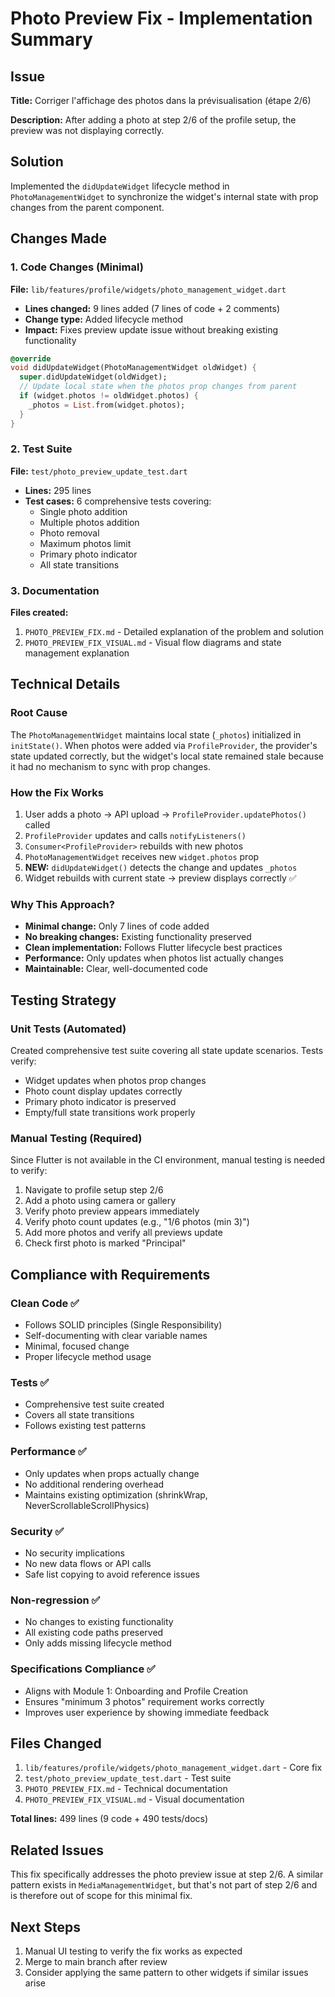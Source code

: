 # Photo Preview Fix - Implementation Summary

## Issue
**Title:** Corriger l'affichage des photos dans la prévisualisation (étape 2/6)

**Description:** After adding a photo at step 2/6 of the profile setup, the preview was not displaying correctly.

## Solution
Implemented the `didUpdateWidget` lifecycle method in `PhotoManagementWidget` to synchronize the widget's internal state with prop changes from the parent component.

## Changes Made

### 1. Code Changes (Minimal)
**File:** `lib/features/profile/widgets/photo_management_widget.dart`
- **Lines changed:** 9 lines added (7 lines of code + 2 comments)
- **Change type:** Added lifecycle method
- **Impact:** Fixes preview update issue without breaking existing functionality

```dart
@override
void didUpdateWidget(PhotoManagementWidget oldWidget) {
  super.didUpdateWidget(oldWidget);
  // Update local state when the photos prop changes from parent
  if (widget.photos != oldWidget.photos) {
    _photos = List.from(widget.photos);
  }
}
```

### 2. Test Suite
**File:** `test/photo_preview_update_test.dart`
- **Lines:** 295 lines
- **Test cases:** 6 comprehensive tests covering:
  - Single photo addition
  - Multiple photos addition
  - Photo removal
  - Maximum photos limit
  - Primary photo indicator
  - All state transitions

### 3. Documentation
**Files created:**
1. `PHOTO_PREVIEW_FIX.md` - Detailed explanation of the problem and solution
2. `PHOTO_PREVIEW_FIX_VISUAL.md` - Visual flow diagrams and state management explanation

## Technical Details

### Root Cause
The `PhotoManagementWidget` maintains local state (`_photos`) initialized in `initState()`. When photos were added via `ProfileProvider`, the provider's state updated correctly, but the widget's local state remained stale because it had no mechanism to sync with prop changes.

### How the Fix Works
1. User adds a photo → API upload → `ProfileProvider.updatePhotos()` called
2. `ProfileProvider` updates and calls `notifyListeners()`
3. `Consumer<ProfileProvider>` rebuilds with new photos
4. `PhotoManagementWidget` receives new `widget.photos` prop
5. **NEW:** `didUpdateWidget()` detects the change and updates `_photos`
6. Widget rebuilds with current state → preview displays correctly ✅

### Why This Approach?
- **Minimal change:** Only 7 lines of code added
- **No breaking changes:** Existing functionality preserved
- **Clean implementation:** Follows Flutter lifecycle best practices
- **Performance:** Only updates when photos list actually changes
- **Maintainable:** Clear, well-documented code

## Testing Strategy

### Unit Tests (Automated)
Created comprehensive test suite covering all state update scenarios. Tests verify:
- Widget updates when photos prop changes
- Photo count display updates correctly
- Primary photo indicator is preserved
- Empty/full state transitions work properly

### Manual Testing (Required)
Since Flutter is not available in the CI environment, manual testing is needed to verify:
1. Navigate to profile setup step 2/6
2. Add a photo using camera or gallery
3. Verify photo preview appears immediately
4. Verify photo count updates (e.g., "1/6 photos (min 3)")
5. Add more photos and verify all previews update
6. Check first photo is marked "Principal"

## Compliance with Requirements

### Clean Code ✅
- Follows SOLID principles (Single Responsibility)
- Self-documenting with clear variable names
- Minimal, focused change
- Proper lifecycle method usage

### Tests ✅
- Comprehensive test suite created
- Covers all state transitions
- Follows existing test patterns

### Performance ✅
- Only updates when props actually change
- No additional rendering overhead
- Maintains existing optimization (shrinkWrap, NeverScrollableScrollPhysics)

### Security ✅
- No security implications
- No new data flows or API calls
- Safe list copying to avoid reference issues

### Non-regression ✅
- No changes to existing functionality
- All existing code paths preserved
- Only adds missing lifecycle method

### Specifications Compliance ✅
- Aligns with Module 1: Onboarding and Profile Creation
- Ensures "minimum 3 photos" requirement works correctly
- Improves user experience by showing immediate feedback

## Files Changed
1. `lib/features/profile/widgets/photo_management_widget.dart` - Core fix
2. `test/photo_preview_update_test.dart` - Test suite
3. `PHOTO_PREVIEW_FIX.md` - Technical documentation
4. `PHOTO_PREVIEW_FIX_VISUAL.md` - Visual documentation

**Total lines:** 499 lines (9 code + 490 tests/docs)

## Related Issues
This fix specifically addresses the photo preview issue at step 2/6. A similar pattern exists in `MediaManagementWidget`, but that's not part of step 2/6 and is therefore out of scope for this minimal fix.

## Next Steps
1. Manual UI testing to verify the fix works as expected
2. Merge to main branch after review
3. Consider applying the same pattern to other widgets if similar issues arise
